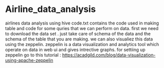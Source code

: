 # Airline_data_analysis
airlines data analysis using hive 
code.txt contains the code used in making table and code for some quries that we can perform on data.
first we need to download the data set . just take care of schema of the data and the schema of the table that you are making.
we can also visualiez this data using the zeppelin.
zeppelin is a data visualization and analytics tool which operate on data in web ui and gives intrective graphs.
for settiing up zeppelin go to this tutorial  : https://acadgild.com/blog/data-visualization-using-apache-zeppelin
